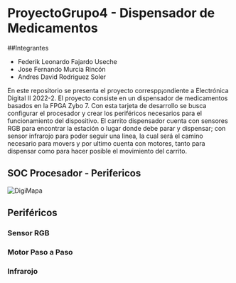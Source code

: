 # ProyectoGrupo4 - Dispensador de Medicamentos
##Integrantes
+ Federik Leonardo Fajardo Useche
+ Jose Fernando Murcia Rincón
+ Andres David Rodriguez Soler

En este repositorio se presenta el proyecto correspp¡ondiente a Electrónica Digital II 2022-2. El proyecto consiste en un dispensador de medicamentos basados en la FPGA Zybo 7. Con esta tarjeta de desarrollo se busca configurar el procesador y crear los periféricos necesarios para el funcionamiento del dispositivo. El carrito dispensador cuenta con sensores RGB para encontrar la estación o lugar donde debe parar y dispensar; con sensor infrarojo para poder seguir una linea, la cual será el camino necesario para movers y por ultimo cuenta con motores, tanto para dispensar como para hacer posible el movimiento del carrito.

## SOC Procesador - Perifericos
![DigiMapa](https://user-images.githubusercontent.com/80412854/203686772-221cc740-57fd-4b64-ab0e-1aa64c5b5457.png)

## Periféricos
### Sensor RGB

### Motor Paso a Paso

### Infrarojo
